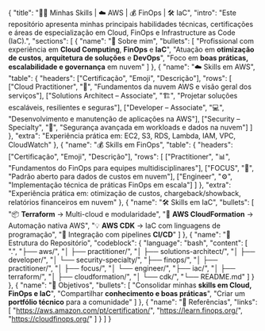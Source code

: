 {
  "title": "👨‍💻 Minhas Skills | ☁️ AWS | 💰 FinOps | 🛠️ IaC",
  "intro": "Este repositório apresenta minhas principais habilidades técnicas, certificações e áreas de especialização em Cloud, FinOps e Infrastructure as Code (IaC).",
  "sections": [
    {
      "name": "🚀 Sobre mim",
      "bullets": [
        "Profissional com experiência em **Cloud Computing**, **FinOps** e **IaC**",
        "Atuação em **otimização de custos**, **arquitetura de soluções** e **DevOps**",
        "Foco em **boas práticas, escalabilidade e governança** em nuvem"
      ]
    },
    {
      "name": "☁️ Skills em AWS",
      "table": {
        "headers": ["Certificação", "Emoji", "Descrição"],
        "rows": [
          ["Cloud Practitioner", "📘", "Fundamentos da nuvem AWS e visão geral dos serviços"],
          ["Solutions Architect – Associate", "🏗️", "Projetar soluções escaláveis, resilientes e seguras"],
          ["Developer – Associate", "💻", "Desenvolvimento e manutenção de aplicações na AWS"],
          ["Security – Specialty", "🔐", "Segurança avançada em workloads e dados na nuvem"]
        ]
      },
      "extra": "Experiência prática em: EC2, S3, RDS, Lambda, IAM, VPC, CloudWatch"
    },
    {
      "name": "💰 Skills em FinOps",
      "table": {
        "headers": ["Certificação", "Emoji", "Descrição"],
        "rows": [
          ["Practitioner", "📊", "Fundamentos do FinOps para equipes multidisciplinares"],
          ["FOCUS", "📑", "Padrão aberto para dados de custos em nuvem"],
          ["Engineer", "⚙️", "Implementação técnica de práticas FinOps em escala"]
        ]
      },
      "extra": "Experiência prática em: otimização de custos, chargeback/showback, relatórios financeiros em nuvem"
    },
    {
      "name": "🛠️ Skills em IaC",
      "bullets": [
        "📦 **Terraform** → Multi-cloud e modularidade",
        "📜 **AWS CloudFormation** → Automação nativa AWS",
        "💡 **AWS CDK** → IaC com linguagens de programação",
        "🔄 Integração com pipelines **CI/CD**"
      ]
    },
    {
      "name": "📂 Estrutura do Repositório",
      "codeblock": {
        "language": "bash",
        "content": [
          ".",
          "├── aws/",
          "│   ├── practitioner/",
          "│   ├── solutions-architect/",
          "│   ├── developer/",
          "│   └── security-specialty/",
          "├── finops/",
          "│   ├── practitioner/",
          "│   ├── focus/",
          "│   └── engineer/",
          "├── iac/",
          "│   ├── terraform/",
          "│   ├── cloudformation/",
          "│   └── cdk/",
          "└── README.md"
        ]
      }
    },
    {
      "name": "🎯 Objetivos",
      "bullets": [
        "Consolidar minhas **skills em Cloud, FinOps e IaC**",
        "Compartilhar **conhecimento e boas práticas**",
        "Criar um **portfólio técnico** para a comunidade"
      ]
    },
    {
      "name": "📌 Referências",
      "links": [
        "https://aws.amazon.com/pt/certification/",
        "https://learn.finops.org/",
        "https://cloudfinops.org/"
      ]
    }
  ]
}
